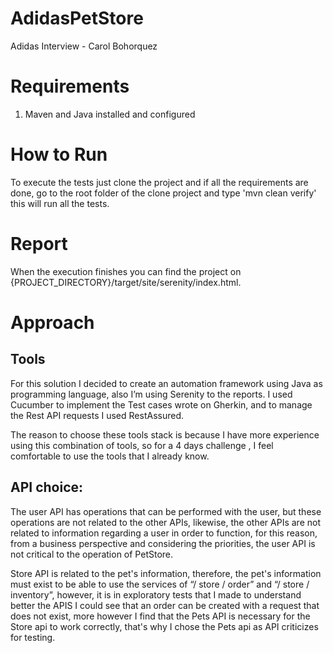 # AdidasPetStore
Adidas Interview - Carol Bohorquez

# Requirements
1. Maven and Java installed and configured

# How to Run
To execute the tests just clone the project and if all the requirements are done, go to the root folder of the clone project and type 'mvn clean verify' this will run all the tests.

# Report 
When the execution finishes you can find the project on {PROJECT_DIRECTORY}/target/site/serenity/index.html.

# Approach

## Tools
For this solution I decided to create an automation framework using Java as programming language, also I’m using Serenity to the reports. I used Cucumber to implement the Test cases wrote on Gherkin, and to manage  the Rest API requests I used RestAssured.

The reason to choose these tools stack is because I have more experience using this combination of tools, so for a 4 days challenge , I feel  comfortable to use the tools that I already know.

## API choice:
The user API has operations that can be performed with the user, but these operations are not related to the other APIs, likewise, the other APIs are not related to information regarding a user in order to function, for this reason, from a business perspective and considering the priorities, the user API is not critical to the operation of PetStore.

Store API is related to the pet's information, therefore, the pet's information must exist to be able to use the services of “/ store / order” and “/ store / inventory”, however, it is in exploratory tests that I made to understand better the APIS I could see that an order can be created with a request that does not exist, more however I find that the Pets API is necessary for the Store api to work correctly, that's why I chose the Pets api as API criticizes for testing.
